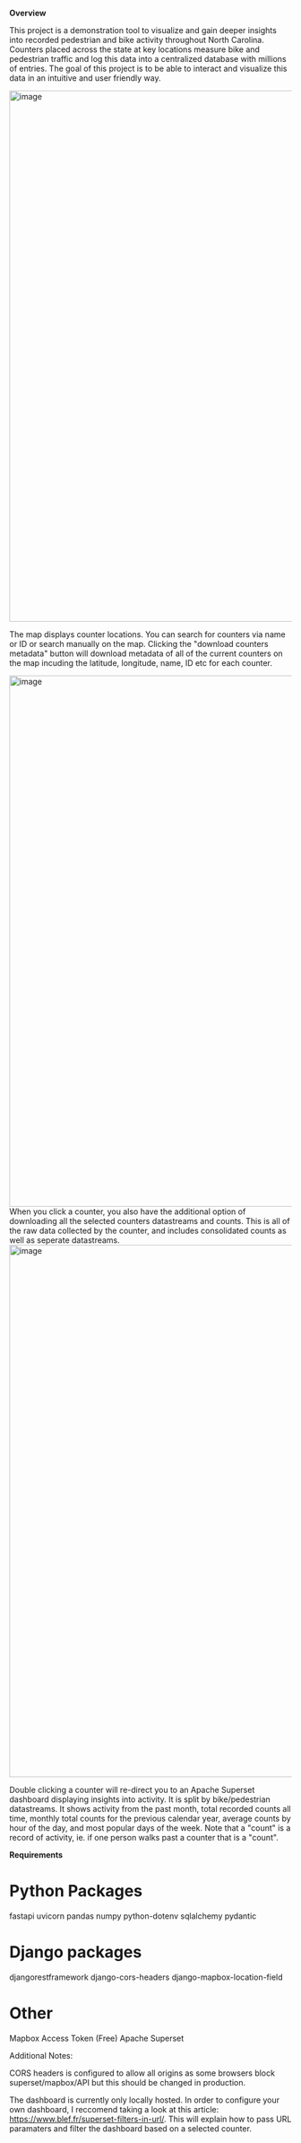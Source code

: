 **Overview**


This project is a demonstration tool to visualize and gain deeper insights into recorded pedestrian and bike activity throughout North Carolina. Counters placed across the state at key locations measure bike and pedestrian traffic and log this data into a centralized database with millions of entries. The goal of this project is to be able to interact and visualize this data in an intuitive and user friendly way.

<img width="1869" height="947" alt="image" src="https://github.com/user-attachments/assets/f559b44d-a5bd-45c8-91a8-ac0446760184" />

The map displays counter locations. You can search for counters via name or ID or search manually on the map. Clicking the "download counters metadata" button will download metadata of all of the current counters on the map incuding the latitude, longitude, name, ID etc for each counter. 

<img width="1869" height="947" alt="image" src="https://github.com/user-attachments/assets/9983c7e6-7b10-4602-8c21-153d60703e4b" />
When you click a counter, you also have the additional option of downloading all the selected counters datastreams and counts. This is all of the raw data collected by the counter, and includes consolidated counts as well as seperate datastreams.

<img width="1869" height="949" alt="image" src="https://github.com/user-attachments/assets/9f775ce4-0730-4ccb-9993-bafc789a75d0" />



Double clicking a counter will re-direct you to an Apache Superset dashboard displaying insights into activity. It is split by bike/pedestrian datastreams. It shows activity from the past month, total recorded counts all time, monthly total counts for the previous calendar year, average counts by hour of the day, and most popular days of the week. Note that a "count" is a record of activity, ie. if one person walks past a counter that is a "count".




**Requirements**

# Python Packages
fastapi
uvicorn
pandas
numpy
python-dotenv
sqlalchemy
pydantic

# Django packages
djangorestframework
django-cors-headers 
django-mapbox-location-field



# Other 
Mapbox Access Token (Free)
Apache Superset  


Additional Notes: 

CORS headers is configured to allow all origins as some browsers block superset/mapbox/API but this should be changed in production. 

The dashboard is currently only locally hosted. In order to configure your own dashboard, I reccomend taking a look at this article: https://www.blef.fr/superset-filters-in-url/. This will explain how to pass URL paramaters and filter the dashboard based on a selected counter.


